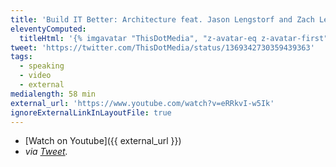 ```yaml
---
title: 'Build IT Better: Architecture feat. Jason Lengstorf and Zach Leatherman'
eleventyComputed:
  titleHtml: '{% imgavatar "ThisDotMedia", "z-avatar-eq z-avatar-first" %}Built IT Better: Architecture feat.{% imgavatar "jlengstorf", "z-avatar-eq" %}Jason Lengstorf and{% imgavatar "zachleat", "z-avatar-eq" %}Zach Leatherman'
tweet: 'https://twitter.com/ThisDotMedia/status/1369342730359439363'
tags:
  - speaking
  - video
  - external
medialength: 58 min
external_url: 'https://www.youtube.com/watch?v=eRRkvI-w5Ik'
ignoreExternalLinkInLayoutFile: true
---
```

<div class="fullwidth"><youtube-lite-player @slug="eRRkvI-w5Ik" @label="{{ title }}"></youtube-lite-player></div>

* [Watch on Youtube]({{ external_url }})
* _via [Tweet](https://twitter.com/ThisDotMedia/status/1369342730359439363)._
